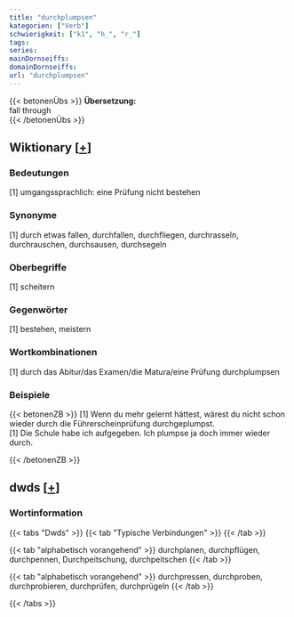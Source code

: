 ```yaml
---
title: "durchplumpsen"
kategorien: ["Verb"]
schwierigkeit: ["k1", "h_", "r_"]
tags:
series:
mainDornseiffs:
domainDornseiffs:
url: "durchplumpsen"
---
```


{{< betonenÜbs >}}
**Übersetzung:**  
fall  through  
{{< /betonenÜbs >}}

## Wiktionary [[+](https://de.wiktionary.org/wiki/durchplumpsen)]

### Bedeutungen
[1] umgangssprachlich: eine Prüfung nicht bestehen  

### Synonyme
[1] durch etwas fallen, durchfallen, durchfliegen, durchrasseln, durchrauschen, durchsausen, durchsegeln  

### Oberbegriffe
[1] scheitern  

### Gegenwörter
[1] bestehen, meistern  

### Wortkombinationen
[1] durch das Abitur/das Examen/die Matura/eine Prüfung durchplumpsen  

### Beispiele
{{< betonenZB >}}
[1] Wenn du mehr gelernt hättest, wärest du nicht schon wieder durch die Führerscheinprüfung durchgeplumpst.  
[1] Die Schule habe ich aufgegeben. Ich plumpse ja doch immer wieder durch.  

{{< /betonenZB >}}


## dwds [[+](https://www.dwds.de/wb/durchplumpsen)]

### Wortinformation
{{< tabs "Dwds" >}}
{{< tab "Typische Verbindungen" >}}
{{< /tab >}}

{{< tab "alphabetisch vorangehend" >}}
durchplanen, durchpflügen, durchpennen, Durchpeitschung, durchpeitschen
{{< /tab >}}

{{< tab "alphabetisch vorangehend" >}}
durchpressen, durchproben, durchprobieren, durchprüfen, durchprügeln
{{< /tab >}}

{{< /tabs >}}

